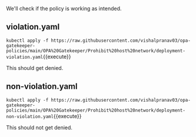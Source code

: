 We'll check if the policy is working as intended.

## violation.yaml
`kubectl apply -f https://raw.githubusercontent.com/vishalpranav03/opa-gatekeeper-policies/main/OPA%20Gatekeeper/Prohibit%20host%20network/deployment-violation.yaml`{{execute}}

This should get denied.

## non-violation.yaml
`kubectl apply -f https://raw.githubusercontent.com/vishalpranav03/opa-gatekeeper-policies/main/OPA%20Gatekeeper/Prohibit%20host%20network/deployment-non-violation.yaml`{{execute}}

This should not get denied.

